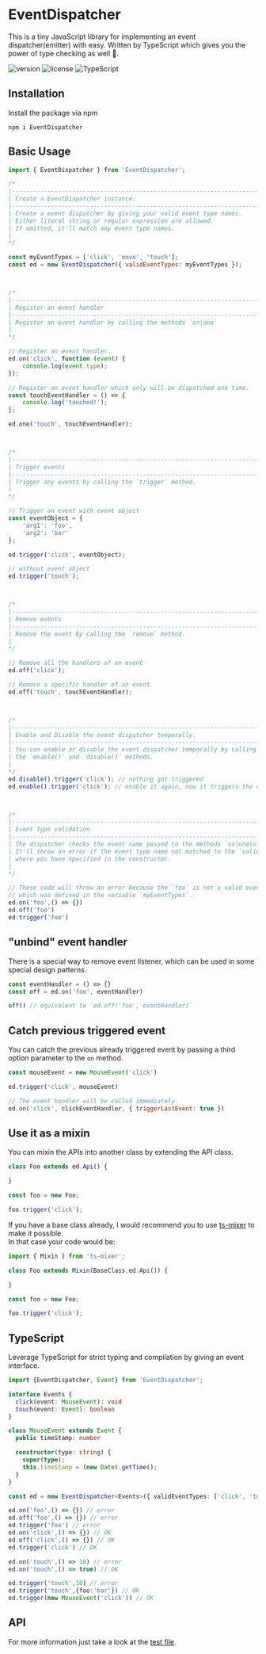 # EventDispatcher

This is a tiny JavaScript library for implementing an event dispatcher(emitter) with easy.
Written by TypeScript which gives you the power of type checking as well 💖.

![version](https://img.shields.io/npm/v/EventDispatcher) ![license](https://img.shields.io/npm/l/EventDispatcher) ![TypeScript](https://img.shields.io/badge/</>-TypeScript-blue.svg)


## Installation
Install the package via npm

```shell script
npm i EventDispatcher
```


## Basic Usage

```js
import { EventDispatcher } from 'EventDispatcher';

/*
|---------------------------------------------------------------------------
| Create a EventDispatcher instance.
|---------------------------------------------------------------------------
| Create a event dispatcher by giving your valid event type names.
| Either literal string or regular expression are allowed.
| If omitted, it'll match any event type names. 
|
*/

const myEventTypes = ['click', 'move', 'touch'];
const ed = new EventDispatcher({ validEventTypes: myEventTypes });



/*
|---------------------------------------------------------------------------
| Register an event handler
|---------------------------------------------------------------------------
| Register an event handler by calling the methods `on|one`
|
*/

// Register an event handler.
ed.on('click', function (event) {
    console.log(event.type);
});

// Register an event handler which only will be dispatched one time.
const touchEventHandler = () => {
    console.log('touched!');
};

ed.one('touch', touchEventHandler);



/*
|---------------------------------------------------------------------------
| Trigger events
|---------------------------------------------------------------------------
| Trigger any events by calling the `trigger` method. 
|
*/

// Trigger an event with event object
const eventObject = {
    'arg1': 'foo',
    'arg2': 'bar'
};

ed.trigger('click', eventObject);

// without event object
ed.trigger('touch');



/*
|---------------------------------------------------------------------------
| Remove events
|---------------------------------------------------------------------------
| Remove the event by calling the `remove` method.  
|
*/

// Remove all the handlers of an event
ed.off('click');

// Remove a specific handler of an event
ed.off('touch', touchEventHandler);



/*
|---------------------------------------------------------------------------
| Enable and Disable the event dispatcher temporally.
|---------------------------------------------------------------------------
| You can enable or disable the event dispatcher temporally by calling 
| the `enable()` and `disable()` methods.
|
*/
ed.disable().trigger('click'); // nothing got triggered
ed.enable().trigger('click'); // enable it again, now it triggers the callbacks



/*
|---------------------------------------------------------------------------
| Event type validation
|---------------------------------------------------------------------------
| The dispatcher checks the event name passed to the methods `on|one|off|trigger`.
| It'll throw an error if the event type name not matched to the `validEventTypes`
| where you have specified in the constructor. 
|
*/

// These code will throw an error because the `foo` is not a valid event type 
// which was defined in the variable `myEventTypes`.
ed.on('foo',() => {})
ed.off('foo')
ed.trigger('foo')
```

## "unbind" event handler
There is a special way to remove event listener, which can be used in some special design patterns.

```js
const eventHandler = () => {}
const off = ed.on('foo', eventHandler)

off() // equivalent to `ed.off('foo', eventHandler)`
```

## Catch previous triggered event
You can catch the previous already triggered event by passing a third option parameter to the `on` method.

```js
const mouseEvent = new MouseEvent('click')

ed.trigger('click', mouseEvent)

// The event handler will be called immediately. 
ed.on('click', clickEventHandler, { triggerLastEvent: true })
```


## Use it as a mixin
You can mixin the APIs into another class by extending the API class.

```js
class Foo extends ed.Api() {

}

const foo = new Foo;

foo.trigger('click');
```

If you have a base class already, I would recommend you to use [ts-mixer](https://github.com/tannerntannern/ts-mixer) to make it possible.   
In that case your code would be: 

```js
import { Mixin } from 'ts-mixer';

class Foo extends Mixin(BaseClass,ed.Api()) {

}

const foo = new Foo;

foo.trigger('click');
```


## TypeScript
Leverage TypeScript for strict typing and compilation by giving an event interface.

```ts
import {EventDispatcher, Event} from 'EventDispatcher';

interface Events {
  click(event: MouseEvent): void
  touch(event: Event): boolean
}

class MouseEvent extends Event {
  public timeStamp: number

  constructor(type: string) {
    super(type);
    this.timeStamp = (new Date).getTime();
  }
}

const ed = new EventDispatcher<Events>({ validEventTypes: ['click', 'touch'] });

ed.on('foo',() => {}) // error
ed.off('foo',() => {}) // error
ed.trigger('foo') // error
ed.on('click',() => {}) // OK
ed.off('click',() => {}) // OK
ed.trigger('click') // OK

ed.on('touch',() => 10) // error
ed.on('touch',() => true) // OK

ed.trigger('touch',10) // error
ed.trigger('touch',{foo:'bar'}) // OK
ed.trigger(new MouseEvent('click')) // OK
```

## API
For more information just take a look at the [test file](https://github.com/yaquawa/EventDispatcher/blob/master/tests/EventDispatcher.test.ts).
